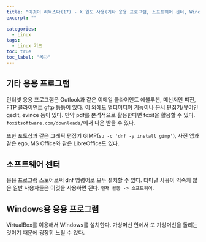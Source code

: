 ```yaml
---
title: "이것이 리눅스다(17) - X 윈도 사용(기타 응용 프로그램, 소프트웨어 센터, Windows 응용 프로그램 실행)"
excerpt: ""

categories:
  - Linux
tags:
  - Linux 기초
toc: true
toc_label: "목차"
---
```


## 기타 응용 프로그램

인터넷 응용 프로그램은 Outlook과 같은 이메일 클라이언트 에볼루션, 메신저인 피진, FTP 클라이언트 gftp 등등이 있다. 이 외에도 멀티미디어 기능이나 문서 편집기/뷰어인 gedit, evince 등이 있다. 만약 pdf를 본격적으로 활용한다면 foxit을 활용할 수 있다. `foxitsoftware.com/downloads/`에서 다운 받을 수 있다. 

또한 포토샵과 같은 그래픽 편집기 GIMP(`su -c 'dnf -y install gimp'`), 사진 앱과 같은 ego, MS Office와 같은 LibreOffice도 있다.

## 소프트웨어 센터

응용 프로그램 스토어로써 dnf 명령어로 모두 설치할 수 있다. 터미널 사용이 익숙치 않은 일반 사용자들은 이것을 사용하면 된다. `현재 활동 -> 소프트웨어`.

## Windows용 응용 프로그램

VirtualBox를 이용해서 Windows를 설치한다. 가상머신 안에서 또 가상머신을 돌리는 것이기 때문에 굉장히 느릴 수 있다. 